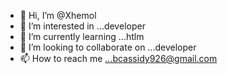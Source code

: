 - 👋 Hi, I’m @Xhemol
- 👀 I’m interested in ...developer 
- 🌱 I’m currently learning ...htlm 
- 💞️ I’m looking to collaborate on ...developer 
- 📫 How to reach me ...bcassidy926@gmail.com 

<!---
Xhemol/Xhemol is a ✨ special ✨ repository because its `README.md` (this file) appears on your GitHub profile.
You can click the Preview link to take a look at your changes.
--->
